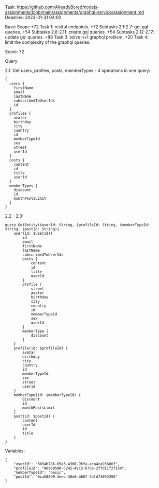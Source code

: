 Task: https://github.com/AlreadyBored/nodejs-assignments/blob/main/assignments/graphql-service/assignment.md
Deadline: 2023-01-31 04:00

Basic Scope
+72 Task 1: restful endpoints.
+72 Subtasks 2.1-2.7: get gql queries.
+54 Subtasks 2.8-2.11: create gql queries.
+54 Subtasks 2.12-2.17: update gql queries.
+88 Task 3: solve n+1 graphql problem.
+20 Task 4: limit the complexity of the graphql queries.

Score: 72

Query

2.1. Get users, profiles, posts, memberTypes - 4 operations in one query:

```
{
  users {
    firstName
    email
    lastName
    subscribedToUserIds
    id
  }
  profiles {
    avatar
    birthday
    city
    country
    id
    memberTypeId
    sex
    street
    userId
  }
  posts {
    content
    id
    title
    userId
  }
  memberTypes {
    discount
    id
    monthPostsLimit
  }
}
```

2.2 - 2.3:

```
query GetEntity($userId: String, $profileId: String, $memberTypeId: String, $postId: String){
    user(id: $userId){
        id
        email
        firstName
        lastName
        subscribedToUserIds
        posts {
            content
            id
            title
            userId
        }
        profile {
            street
            avatar
            birthday
            city
            country
            id
            memberTypeId
            sex
            userId
        }
        memberType {
            discount
        }
    }
    profile(id: $profileId) {
        avatar
        birthday
        city
        country
        id
        memberTypeId
        sex
        street
        userId
    }
    memberType(id: $memberTypeId) {
        discount
        id
        monthPostsLimit
    }
    post(id: $postId) {
        content
        userId
        id
        title
    }
}
```

Variables:

```
{
    "userId": "3034b786-65e3-4360-95fa-aca4ca93600f",
    "profileId": "96960590-5242-49c2-b75e-2ffd11f2f190",
    "memberTypeId": "basic",
    "postId": "6ca58899-3eec-40e8-b887-4dfd73092396"
}
```
